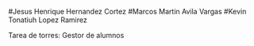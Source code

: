 #Jesus Henrique Hernandez Cortez
#Marcos Martin Avila Vargas
#Kevin Tonatiuh Lopez Ramirez

Tarea de torres:
Gestor de alumnos